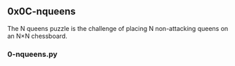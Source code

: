 ## 0x0C-nqueens
The N queens puzzle is the challenge of placing N non-attacking queens on an N×N chessboard.
### 0-nqueens.py
